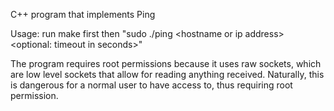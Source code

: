 C++ program that implements Ping

Usage: run make first then "sudo ./ping \<hostname or ip address\> \<optional: timeout in seconds\>"

The program requires root permissions because it uses raw sockets, which are low level sockets that allow for
reading anything received. Naturally, this is dangerous for a normal user to have access to, thus requiring
root permission.

